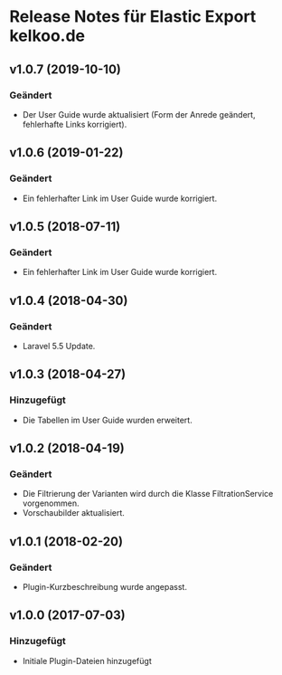 # Release Notes für Elastic Export kelkoo.de

## v1.0.7 (2019-10-10)

### Geändert
- Der User Guide wurde aktualisiert (Form der Anrede geändert, fehlerhafte Links korrigiert).

## v1.0.6 (2019-01-22)

### Geändert
- Ein fehlerhafter Link im User Guide wurde korrigiert.

## v1.0.5 (2018-07-11)

### Geändert
- Ein fehlerhafter Link im User Guide wurde korrigiert.

## v1.0.4 (2018-04-30)

### Geändert
- Laravel 5.5 Update.

## v1.0.3 (2018-04-27)

### Hinzugefügt
- Die Tabellen im User Guide wurden erweitert.

## v1.0.2 (2018-04-19)

### Geändert
- Die Filtrierung der Varianten wird durch die Klasse FiltrationService vorgenommen.
- Vorschaubilder aktualisiert.

## v1.0.1 (2018-02-20)

### Geändert
- Plugin-Kurzbeschreibung wurde angepasst.

## v1.0.0 (2017-07-03)

### Hinzugefügt
- Initiale Plugin-Dateien hinzugefügt

